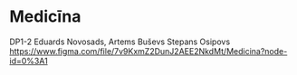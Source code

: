 # Medicīna
DP1-2
Eduards Novosads, Artems Buševs Stepans Osipovs
https://www.figma.com/file/7v9KxmZ2DunJ2AEE2NkdMt/Medicina?node-id=0%3A1
